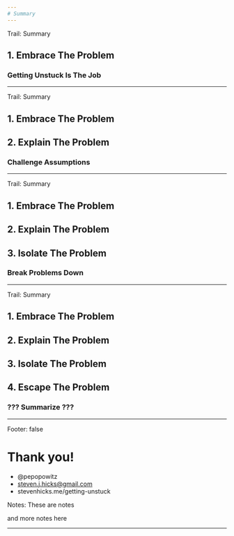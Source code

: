 ```yaml
---
# Summary
---
```


Trail: Summary

## 1. **Embrace** The Problem

### Getting Unstuck **Is The Job**

---

Trail: Summary

## 1. **Embrace** The Problem

## 2. **Explain** The Problem

### Challenge Assumptions

---

Trail: Summary

## 1. **Embrace** The Problem

## 2. **Explain** The Problem

## 3. **Isolate** The Problem

### Break Problems Down

---

Trail: Summary

## 1. **Embrace** The Problem

## 2. **Explain** The Problem

## 3. **Isolate** The Problem

## 4. **Escape** The Problem

### ??? Summarize ???

---

Footer: false

<!-- .slide: data-background="/images/title.jpg" class="title" -->

# Thank you!

- @pepopowitz
- steven.j.hicks@gmail.com
- stevenhicks.me/getting-unstuck

Notes: These are notes

and more notes here

---

